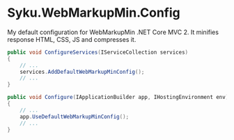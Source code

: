 # Syku.WebMarkupMin.Config
My default configuration for WebMarkupMin .NET Core MVC 2. It minifies response HTML, CSS, JS and compresses it.

```csharp
public void ConfigureServices(IServiceCollection services)
{
    // ...
    services.AddDefaultWebMarkupMinConfig();
    // ...
}
```

```csharp
public void Configure(IApplicationBuilder app, IHostingEnvironment env)
{
    // ...
    app.UseDefaultWebMarkupMinConfig();
    // ...
}
```
